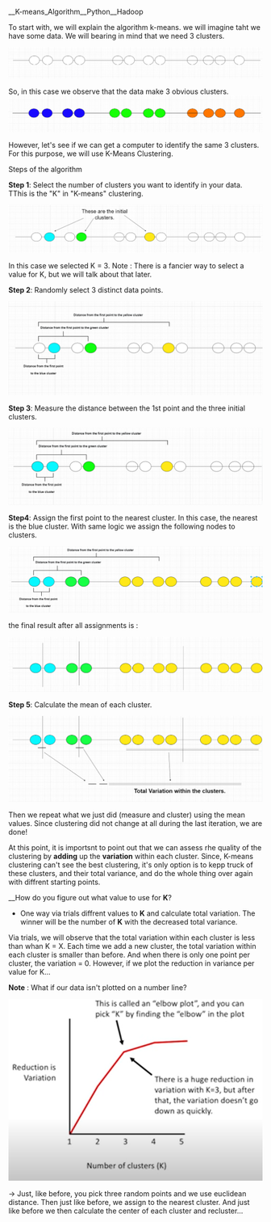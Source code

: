 __K-means_Algorithm__Python__Hadoop

To start with, we will explain the algorithm k-means. we will imagine taht we have some data. We will bearing in mind that we need 3 clusters. 

![Alt text](images/cluster1.png)

So, in this case we observe that the data make 3 obvious clusters. 
![Alt text](images/cluster2.png)

However, let's see if we can get a computer to identify the same 3 clusters. For this purpose, we will use K-Means Clustering. 

Steps of the algorithm 

__Step 1__: Select the number of clusters you want to identify in your data. TThis is the "K" in "K-means" clustering. 

![Alt text](images/cluster3.png)

In this case we selected K = 3. Note : There is a fancier way to select a value for K, but we will talk about that later. 

__Step 2__: Randomly select 3 distinct data points. 

![Alt text](images/cluster4.png)

__Step 3__: Measure the distance between the 1st point and the three initial clusters. 

![Alt text](images/cluster5.png)

__Step4__: Assign the first point to the nearest cluster. In this case, the nearest is the blue cluster. With same logic we assign the following nodes to clusters. 

![Alt text](images/cluster6.png)

the final result after all assignments is : 

![Alt text](images/cluster7.png)

__Step 5__: Calculate the mean of each cluster. 

![Alt text](images/clusters8.png)

Then we repeat what we just did (measure and cluster) using the mean values. Since clustering did not change at all during the last iteration, we are done! 

At this point, it is importsnt to point out that we can assess rhe quality of the clustering by __adding__ up the __variation__ within each cluster. Since, K-means clustering can't see the best clustering, it's only option is to kepp truck of these clusters, and their total variance, and do the whole thing over again with diffrent starting points. 

__How do you figure out what value to use for __K__?

* One way via trials diffrent values to __K__ and calculate total variation. The winner will be the number of __K__ with the decreased total variance.

Via trials, we will observe that the total variation within each cluster is less than whan K = X. Each time we add a new cluster, the total variation within each cluster is smaller than before. And when there is only one point per cluster, the variation = 0. However, if we plot the reduction in variance per value for K...  


__Note__ :  What if our data isn't plotted on a number line? 

![Alt text](images/plot.png)

-> Just, like before, you pick three random points
and we use euclidean distance.  Then just like before, we assign to the nearest cluster. And just like before we then calculate the center of each cluster and recluster...  
